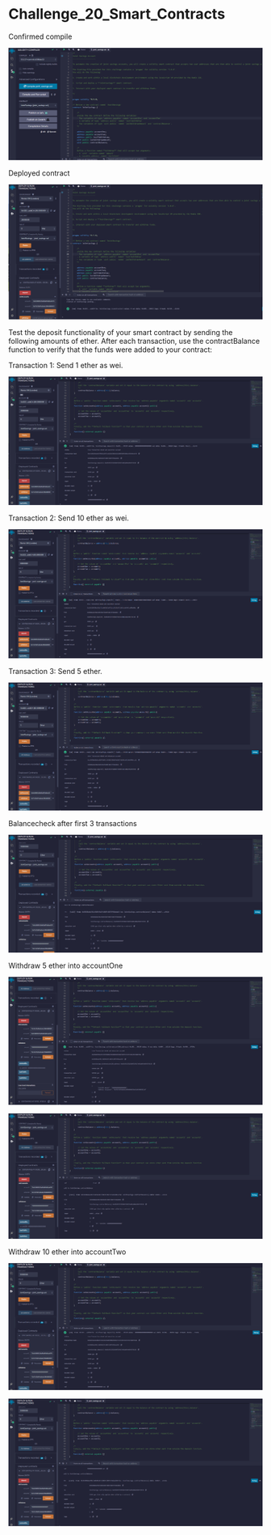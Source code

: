 # Challenge_20_Smart_Contracts

Confirmed compile

![Confirmed compile](./Images/confirmed_compile_contract.png)

Deployed contract

![Deployed contract](./Images/deployed_contract.png)

Test the deposit functionality of your smart contract by sending the following amounts of ether. After each transaction, use the contractBalance function to verify that the funds were added to your contract:

Transaction 1: Send 1 ether as wei.

![Send 1 ether as wei](./Images/send_1_ether_as_wei.png)

Transaction 2: Send 10 ether as wei.

![Send 10 ether as wei](./Images/send_10_ether_as_wei.png)

Transaction 3: Send 5 ether.

![Send 5 ethe](./Images/send_5_ether.png)

Balancecheck after first 3 transactions

![Balancecheck after first 3 transactions](./Images/contractbalance_after_16_ether_send.png)

Withdraw 5 ether into accountOne

![Withdraw 5 ether into accountOne](./Images/withdraw_5_ether_account1.png)

![Withdraw 5 ether into accountOne balance check](./Images/withdraw_5_ether_account1_balancecheck.png)

Withdraw 10 ether into accountTwo

![Withdraw 10 ether into accountTwo](./Images/withdraw_10_ether_account2.png)

![Withdraw 10 ether into accountTwo](./Images/withdraw_10_ether_account2_balancecheck.png)